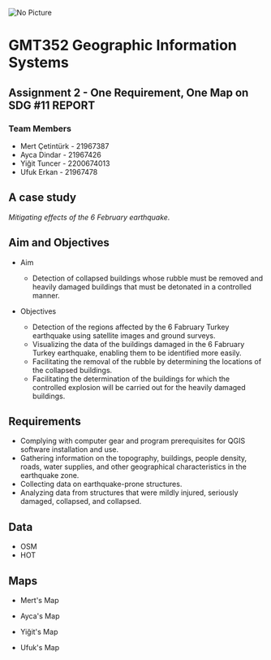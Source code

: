 ![No Picture](https://user-images.githubusercontent.com/120742302/228538613-fe90ac95-443e-4efc-be87-84007dc29b19.png)

# **GMT352 Geographic Information Systems**

## **Assignment 2 - One Requirement, One Map on SDG #11 REPORT**

### **Team Members**
- Mert Çetintürk - 21967387
- Ayca Dindar - 21967426
- Yiğit Tuncer - 2200674013
- Ufuk Erkan - 21967478

## **A case study** 
*Mitigating effects of the 6 February earthquake.*

## **Aim and Objectives**
- Aim
  * Detection of collapsed buildings whose rubble must be removed and heavily damaged buildings that must be detonated in a controlled manner.
  
- Objectives
  * Detection of the regions affected by the 6 Fabruary Turkey earthquake using satellite images and ground surveys.
  * Visualizing the data of the buildings damaged in the 6 Fabruary Turkey earthquake, enabling them to be identified more easily.
  * Facilitating the removal of the rubble by determining the locations of the collapsed buildings.
  * Facilitating the determination of the buildings for which the controlled explosion will be carried out for the heavily damaged buildings.

## **Requirements**
- Complying with computer gear and program prerequisites for QGIS software installation and use.
- Gathering information on the topography, buildings, people density, roads, water supplies, and other geographical characteristics in the earthquake zone.
- Collecting data on earthquake-prone structures.
- Analyzing data from structures that were mildly injured, seriously damaged, collapsed, and collapsed.

## **Data**
- OSM
- HOT

## **Maps**
- Mert's Map

- Ayca's Map

- Yiğit's Map

- Ufuk's Map
